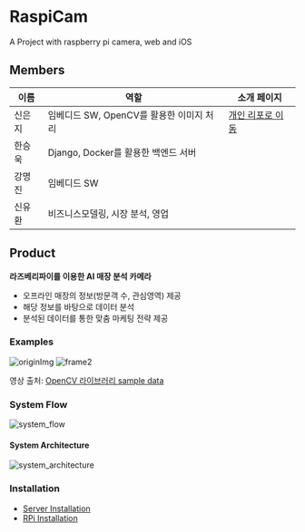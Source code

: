 # RaspiCam
A Project with raspberry pi camera, web and iOS

## Members
이름|역할|소개 페이지
---|---|---
신은지|임베디드 SW, OpenCV를 활용한 이미지 처리|[개인 리포로 이동](https://github.com/devejs)
한승욱|Django, Docker를 활용한 백엔드 서버 |
강명진|임베디드 SW|
신유환|비즈니스모델링, 시장 분석, 영업|

## Product
**라즈베리파이를 이용한 AI 매장 분석 카메라**  
* 오프라인 매장의 정보(방문객 수, 관심영역) 제공
* 해당 정보를 바탕으로 데이터 분석
* 분석된 데이터를 통한 맞춤 마케팅 전략 제공

### Examples
![originImg](https://user-images.githubusercontent.com/48985445/99693822-1ee73d80-2acf-11eb-921e-b7cdfd956a36.jpg)
 ![frame2](https://user-images.githubusercontent.com/48985445/99693724-06772300-2acf-11eb-88b4-0aee236fcbc1.jpg)  
  
 영상 출처: [OpenCV 라이브러리 sample data](https://github.com/opencv/opencv/tree/master/samples/data)


### System Flow
![system_flow](https://user-images.githubusercontent.com/48985445/99683490-bfcffb80-2ac3-11eb-9548-31239a04af82.png)

#### System Architecture
![system_architecture](https://user-images.githubusercontent.com/48985445/99683557-d2e2cb80-2ac3-11eb-9b96-b87b9720c56d.png)

### Installation
* [Server Installation]()
* [RPi Installation](https://github.com/devejs/RaspiCam/blob/main/RPi/README.md)
